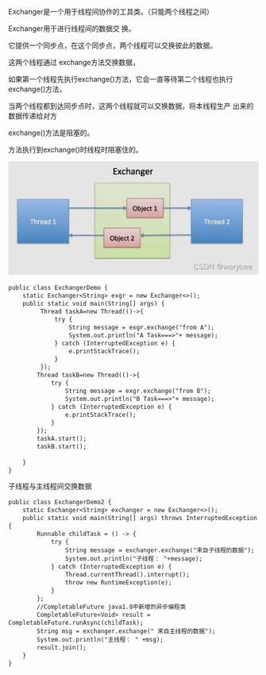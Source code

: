 Exchanger是一个用于线程间协作的工具类。（只能两个线程之间）

Exchanger用于进行线程间的数据交 换。

它提供一个同步点，在这个同步点，两个线程可以交换彼此的数据。

这两个线程通过 exchange方法交换数据，

如果第一个线程先执行exchange()方法，它会一直等待第二个线程也执行exchange()方法，

当两个线程都到达同步点时，这两个线程就可以交换数据，将本线程生产 出来的数据传递给对方


exchange()方法是阻塞的。

方法执行到exchange()时线程时阻塞住的。

![img_34.png](img/img_34.png)


```
public class ExchangerDemo {
    static Exchanger<String> exgr = new Exchanger<>();
    public static void main(String[] args) {
         Thread taskA=new Thread(()->{
             try {
                 String message = exgr.exchange("from A");
                 System.out.println("A Task===>"+ message);
             } catch (InterruptedException e) {
                 e.printStackTrace();
             }
         });
        Thread taskB=new Thread(()->{
            try {
                String message = exgr.exchange("from B");
                System.out.println("B Task===>"+ message);
            } catch (InterruptedException e) {
                e.printStackTrace();
            }
        });
        taskA.start();
        taskB.start();

    }
}
```

子线程与主线程间交换数据

```
public class ExchangerDemo2 {
    static Exchanger<String> exchanger = new Exchanger<>();
    public static void main(String[] args) throws InterruptedException {
        Runnable childTask = () -> {
            try {
                String message = exchanger.exchange("来自子线程的数据");
                System.out.println("子线程： "+message);
            } catch (InterruptedException e) {
                Thread.currentThread().interrupt();
                throw new RuntimeException(e);
            }
        };
        //CompletableFuture java1.8中新增的异步编程类
        CompletableFuture<Void> result = CompletableFuture.runAsync(childTask);
        String msg = exchanger.exchange(" 来自主线程的数据");
        System.out.println("主线程： " +msg);
        result.join();
    }
}
```